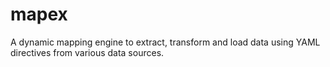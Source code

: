 # mapex
A dynamic mapping engine to extract, transform and load data using YAML directives from various data sources.
